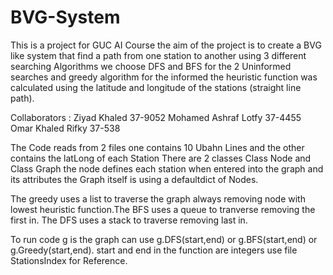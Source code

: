 # BVG-System
This is a project for GUC AI Course the aim of the project is to create a BVG like system that find a path from one station to another using 3 different searching Algorithms we choose DFS and BFS for the 2 Uninformed searches and greedy algorithm for the informed the heuristic function was calculated using the latitude and longitude of the stations (straight line path).

Collaborators :
Ziyad Khaled 37-9052
Mohamed Ashraf Lotfy 37-4455
Omar Khaled Rifky 37-538

The Code reads from 2 files one contains 10 Ubahn Lines and the other contains the latLong of each Station There are 2 classes Class Node and Class Graph the node defines each station when entered into the graph and its attributes the Graph itself is using a defaultdict of Nodes.

The greedy uses a list to traverse the graph always removing node with lowest heuristic function.The BFS uses a queue to tranverse removing the first in. The DFS uses a stack to traverse removing last in.

To run code g is the graph can use g.DFS(start,end) or g.BFS(start,end) or g.Greedy(start,end).
start and end in the function are integers use file StationsIndex for Reference.